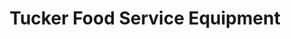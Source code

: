 ---
title: "Tucker Food Service Equipment"
url: /north-kingstown/tucker-food-service-equipment/
shop: Allgemein
---
